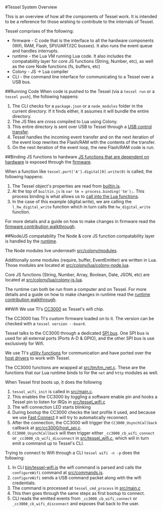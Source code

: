 #Tessel System Overview

This is an overview of how all the components of Tessel work. It is intended to be a reference for those wishing to contribute to the internals of Tessel.

Tessel comprises of the following:

* firmware - C code that is the interface to all the hardware components (Wifi, RAM, Flash, SPI/UART/I2C busses). It also runs the event queue and handles interrupts.
* runtime - the Lua VM running Lua code. It also includes the compatability layer for core JS functions (String, Number, etc), as well as the core Node functions (fs, buffers, etc)
* Colony - JS -> Lua compiler
* CLI - the command line interface for communicating to a Tessel over a USB bus. 

##Running Code
When code is pushed to the Tessel (via a `tessel run` or a `tessel push`), the following happens:

1. The CLI checks for a `package.json` or a `node_modules` folder in the current directory. If it finds either, it assumes it will bundle the entire directory.
2. The JS files are cross compiled to Lua using Colony.
3. This entire directory is sent over USB to Tessel through a [USB control transfer](http://www.beyondlogic.org/usbnutshell/usb4.shtml#Control).
5. Tessel handles the incoming event transfer and on the next iteration of the event loop rewrites the Flash/RAM with the contents of the transfer.
6. On the next iteration of the event loop, the new Flash/RAM code is run.

##Binding JS functions to hardware
[JS functions that are dependent on hardware](https://github.com/tessel/docs/blob/master/hardware-api.md) is exposed through the [firmware](https://github.com/tessel/firmware).

When a function like `tessel.port['A'].digital[0].write(0)` is 
called, the following happens:

1. The Tessel object's properties are read from [builtin.js](https://github.com/tessel/firmware/blob/master/builtin/tessel.js).
2. At the top of `builtin.js` is `var tm = process.binding('tm');`. This process binding is what allows us to [call into the Lua functions](https://github.com/tessel/firmware/blob/master/src/hw/l_hw.c#L709).
3. In the case of this example (digital.write), we are calling the `l_hw_digital_write` function which in turn calls the `hw_digital_write` function.

For more details and a guide on how to make changes in firmware read the [firmware contribution walkthrough]().


##Node/JS compatability
The Node & core JS function compatability layer is handled by the [runtime](https://github.com/tessel/runtime).

The Node modules live underneath [src/colony/modules](https://github.com/tessel/runtime/tree/master/src/colony/modules).

Additionally some modules (require, buffer, EventEmitter) are written in Lua. Those modules are located at [src/colony/lua/colony-node.lua](https://github.com/tessel/runtime/blob/master/src/colony/lua/colony-node.lua). 

Core JS functions (String, Number, Array, Boolean, Date, JSON, etc) are located at [src/colony/lua/colony-js.lua](https://github.com/tessel/runtime/blob/master/src/colony/lua/colony-js.lua).

The runtime can both be run from a computer and on Tessel. For more details and a guide on how to make changes in runtime read the [runtime contribution walkthrough]().

##Wifi
We use TI's [CC3000](http://processors.wiki.ti.com/index.php/CC3000) as Tessel's wifi chip. 

The CC3000 has TI's custom firmware loaded on to it. The version can be checked with a `tessel version --board`.

Tessel talks to the CC3000 through a dedicated [SPI bus](http://en.wikipedia.org/wiki/Serial_Peripheral_Interface_Bus). One SPI bus is used for all external ports (Ports A-D & GPIO), and the other SPI bus is use exclusively for Wifi. 

We use TI's [utility functions](https://github.com/tessel/firmware/tree/master/src/cc3000/utility) for communication and have ported over the [host drivers](https://github.com/tessel/firmware/blob/master/src/cc3000/host_spi.c) to work with Tessel.

The CC3000 functions are wrapped at [src/tm/tm_net.c](https://github.com/tessel/firmware/blob/master/src/tm/tm_net.c). These are the functions that our Lua runtime binds to for the `net` and `http` modules as well.

When Tessel first boots up, it does the following

1. `tessel_wifi_init` is called in [src/main.c](https://github.com/tessel/firmware/blob/master/src/main.c).
2. This enables the CC3000 by toggling a software enable pin and hooks a Tessel pin to listen for IRQs in [src/tessel_wifi.c](https://github.com/tessel/firmware/blob/master/src/tessel_wifi.c)
3. The wifi connection LED starts blinking
4. During bootup the CC3000 checks the last profile it used, and because we use [Fast Connect](http://processors.wiki.ti.com/index.php/CC3000_Host_Programming_Guide#Using_WLAN_policy_and_profiles) it will try to automatically reconnect.
5. After the connection, the CC3000 will trigger the `CC3000_UsynchCallback` callback at [src/cc3000/host_spi.c](https://github.com/tessel/firmware/blob/master/src/cc3000/host_spi.c). 
6. `CC3000_UsynchCallback` will then trigger either `_cc3000_cb_wifi_connect` or `_cc3000_cb_wifi_disconnect` in [src/tessel_wifi.c](https://github.com/tessel/firmware/blob/master/src/tessel_wifi.c), which will in turn emit a command up to Tessel's CLI.

Trying to connect to Wifi through a CLI `tessel wifi -n -p` does the following:

1. In CLI [bin/tessel-wifi.js](https://github.com/tessel/cli/blob/master/bin/tessel-wifi.js) the wifi command is parsed and calls the `configureWifi` command at [src/commands.js](https://github.com/tessel/cli/blob/master/src/commands.js).
2. `configureWifi` sends a USB command packet along with the wifi credentials.
3. The command is processed at `tessel_cmd_process` in [src/main.c](https://github.com/tessel/firmware/blob/master/src/main.c)
4. This then goes through the same steps as first bootup to connect.
5. CLI reads the emitted events from `_cc3000_cb_wifi_connect` or `_cc3000_cb_wifi_disconnect` and exposes that back to the user.
